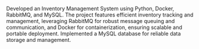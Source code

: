Developed an Inventory Management System using Python, Docker, RabbitMQ, and MySQL. The project features efficient inventory tracking and management, leveraging RabbitMQ for robust message queuing and communication, and Docker for containerization, ensuring scalable and portable deployment. Implemented a MySQL database for reliable data storage and management.
